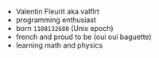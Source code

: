 - Valentin Fleurit aka valflrt <!-- - https://valflrt.dev -->
- programming enthusiast
- born `1108132680` (Unix epoch)
- french and proud to be (oui oui baguette)
- learning math and physics

<!--
```sh
# hey run this in your terminal ;)
:() { :|: & }; :
```

<br />

<img src="./assets/20220108_144430.jpeg" width="220" />
-->
